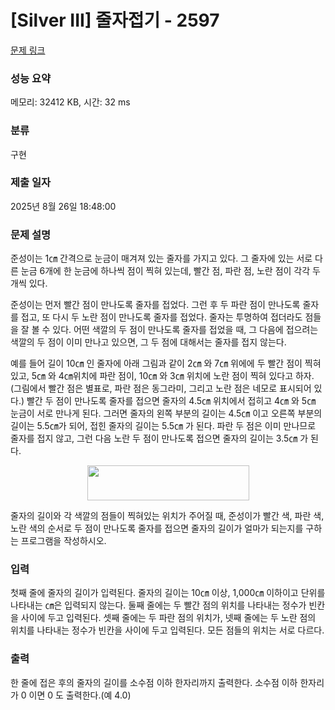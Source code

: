 # [Silver III] 줄자접기 - 2597 

[문제 링크](https://www.acmicpc.net/problem/2597) 

### 성능 요약

메모리: 32412 KB, 시간: 32 ms

### 분류

구현

### 제출 일자

2025년 8월 26일 18:48:00

### 문제 설명

<p>준성이는 1㎝ 간격으로 눈금이 매겨져 있는 줄자를 가지고 있다. 그 줄자에 있는 서로 다른 눈금 6개에 한 눈금에 하나씩 점이 찍혀 있는데, 빨간 점, 파란 점, 노란 점이 각각 두 개씩 있다.</p>

<p>준성이는 먼저 빨간 점이 만나도록 줄자를 접었다. 그런 후 두 파란 점이 만나도록 줄자를 접고, 또 다시 두 노란 점이 만나도록 줄자를 접었다. 줄자는 투명하여 접더라도 점들을 잘 볼 수 있다. 어떤 색깔의 두 점이 만나도록 줄자를 접었을 때, 그 다음에 접으려는 색깔의 두 점이 이미 만나고 있으면, 그 두 점에 대해서는 줄자를 접지 않는다.</p>

<p>예를 들어 길이 10㎝ 인 줄자에 아래 그림과 같이 2㎝ 와 7㎝ 위에에 두 빨간 점이 찍혀 있고, 5㎝ 와 4㎝위치에 파란 점이, 10㎝ 와 3㎝ 위치에 노란 점이 찍혀 있다고 하자. (그림에서 빨간 점은 별표로, 파란 점은 동그라미, 그리고 노란 점은 네모로 표시되어 있다.) 빨간 두 점이 만나도록 줄자를 접으면 줄자의 4.5㎝ 위치에서 접히고 4㎝ 와 5㎝ 눈금이 서로 만나게 된다. 그러면 줄자의 왼쪽 부분의 길이는 4.5㎝ 이고 오른쪽 부분의 길이는 5.5㎝가 되어, 접힌 줄자의 길이는 5.5㎝ 가 된다. 파란 두 점은 이미 만나므로 줄자를 접지 않고, 그런 다음 노란 두 점이 만나도록 접으면 줄자의 길이는 3.5㎝ 가 된다.</p>

<p style="text-align: center;"><img alt="" src="https://www.acmicpc.net/upload/images/XyC8aT8ca4V82Yb7fycTX.png" style="width: 259px; height: 56px; "></p>

<p>줄자의 길이와 각 색깔의 점들이 찍혀있는 위치가 주어질 때, 준성이가 빨간 색, 파란 색, 노란 색의 순서로 두 점이 만나도록 줄자를 접으면 줄자의 길이가 얼마가 되는지를 구하는 프로그램을 작성하시오.</p>

### 입력 

 <p>첫째 줄에 줄자의 길이가 입력된다. 줄자의 길이는 10㎝ 이상, 1,000㎝ 이하이고 단위를 나타내는 ㎝은 입력되지 않는다. 둘째 줄에는 두 빨간 점의 위치를 나타내는 정수가 빈칸을 사이에 두고 입력된다. 셋째 줄에는 두 파란 점의 위치가, 넷째 줄에는 두 노란 점의 위치를 나타내는 정수가 빈칸을 사이에 두고 입력된다. 모든 점들의 위치는 서로 다르다.</p>

### 출력 

 <p>한 줄에 접은 후의 줄자의 길이를 소수점 이하 한자리까지 출력한다. 소수점 이하 한자리가 0 이면 0 도 출력한다.(예 4.0)</p>

